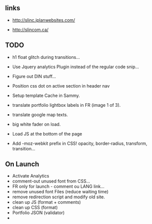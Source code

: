 links
-----

- http://slinc.iplanwebsites.com/

- http://slincom.ca/


TODO
------

- h1 float glitch during transitions...

- Use Jquery analytics Plugin instead of the regular code snip...

- Figure out DIN stuff...

- Position css dot on active section in header nav

- Setup template Cache in Sammy.

- translate portfolio lightbox labels in FR (image 1 of 3).

- translate google map texts.

- big white fader on load.

- Load JS at the bottom of the page

- Add -moz-webkit prefix in CSS! opacity, border-radius, transform, transition...


On Launch
------

- Activate Analytics
- comment-out unused font from CSS...
- FR only for launch - comment ou LANG link...
- remove unused font Files (reduce waiting time)
- remove redirection script and modify old site.
- clean up JS (format + comments)
- clean up CSS (format)
- Portfolio JSON (validator)
- 




